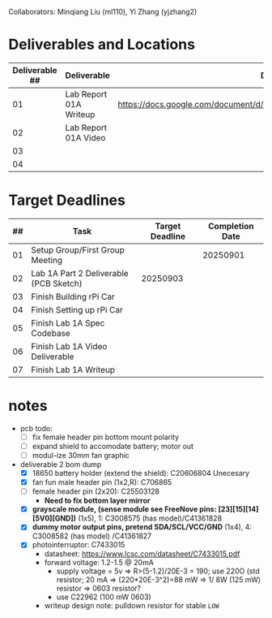Collaborators: Minqiang Liu (ml110), Yi Zhang (yjzhang2)

# Deliverables and Locations
|Deliverable ##|Deliverable|Directory / File / Link|
|-|-|-|
|01|Lab Report 01A Writeup|https://docs.google.com/document/d/1ofo3UBKZBPJ1nXjpC4MVrXOk0mxkwSKT93FRr8TGrU0|
|02|Lab Report 01A Video||
|03|||
|04|||

# Target Deadlines
|##|Task|Target Deadline|Completion Date|
|-|-|-|-|
|01|Setup Group/First Group Meeting||20250901|
|02|Lab 1A Part 2 Deliverable (PCB Sketch)|20250903||
|03|Finish Building rPi Car|||
|04|Finish Setting up rPi Car|||
|05|Finish Lab 1A Spec Codebase|||
|06|Finish Lab 1A Video Deliverable|||
|07|Finish Lab 1A Writeup|||

# notes
- pcb todo:
	- [ ] fix female header pin bottom mount polarity
	- [ ] expand shield to accomodate battery; motor out
	- [ ] modul-ize 30mm fan graphic
- deliverable 2 bom dump
	- [x] 18650 battery holder (extend the shield): C20606804 Unecesary
	- [x] fan fun male header pin (1x2,R): C706865
	- [ ] female header pin (2x20): C25503128
		- **Need to fix bottom layer mirror**
	- [x] **grayscale module, (sense module see FreeNove pins: [23][15][14][5V0][GND])** (1x5), 1: C3008575 (has model)/C41361828
	- [x] **dummy motor output pins, pretend SDA/SCL/VCC/GND** (1x4), 4: C3008582 (has model) /C41361827
	- [x] photointerruptor: C7433015
		- datasheet: https://www.lcsc.com/datasheet/C7433015.pdf
		- forward voltage: 1.2-1.5 @ 20mA
			- supply voltage = 5v => R>(5-1.2)/20E-3 = 190; use 220O (std resistor; 20 mA => (220*20E-3^2)=88 mW => 1/ 8W (125 mW) resistor => 0603 resistor?
			- use C22962 (100 mW 0603)
		- writeup design note: pulldown resistor for stable `LOW`